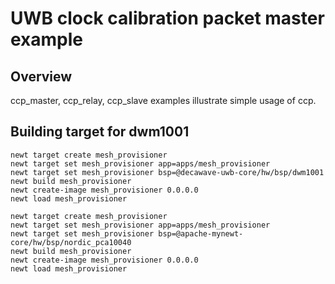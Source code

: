 # UWB clock calibration packet master example

## Overview
ccp_master, ccp_relay, ccp_slave examples illustrate simple usage of ccp.

## Building target for dwm1001

```no-highlight
newt target create mesh_provisioner
newt target set mesh_provisioner app=apps/mesh_provisioner
newt target set mesh_provisioner bsp=@decawave-uwb-core/hw/bsp/dwm1001
newt build mesh_provisioner
newt create-image mesh_provisioner 0.0.0.0
newt load mesh_provisioner
```

```no-highlight
newt target create mesh_provisioner
newt target set mesh_provisioner app=apps/mesh_provisioner
newt target set mesh_provisioner bsp=@apache-mynewt-core/hw/bsp/nordic_pca10040
newt build mesh_provisioner
newt create-image mesh_provisioner 0.0.0.0
newt load mesh_provisioner
```